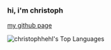 ### hi, i'm christoph

[my github page](https://christophhehl.github.io/)

![christophhehl's Top Languages](https://github-readme-stats.vercel.app/api/top-langs/?username=christophhehl&theme=midnight-purple&show_icons=true&hide_border=false&layout=compact)

